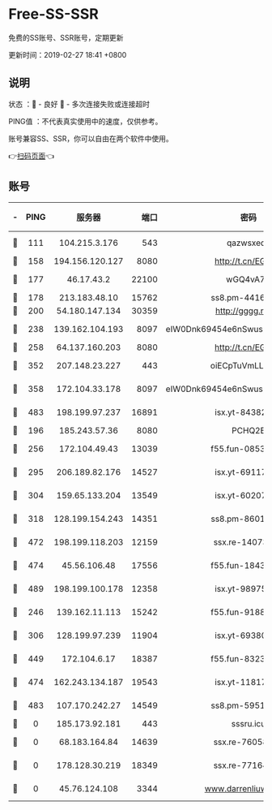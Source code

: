 # Free-SS-SSR

免费的SS账号、SSR账号，定期更新

更新时间：2019-02-27 18:41 +0800

## 说明

状态     ：🙂 - 良好 🙁 - 多次连接失败或连接超时

PING值   ：不代表真实使用中的速度，仅供参考。

账号兼容SS、SSR，你可以自由在两个软件中使用。

👉[扫码页面](https://liesauer.github.io/free-ss-ssr.github.io/)👈

## 账号

|-|PING|服务器|端口|密码|加密方式|区域|
|:----:|:----:|:-----:|-----:|:----:|:----:|:----:|
|🙂|111|104.215.3.176|543|qazwsxedc|aes-256-gcm|JP|
|🙂|158|194.156.120.127|8080|http://t.cn/EGJIyrl|rc4-md5|RU|
|🙂|177|46.17.43.2|22100|wGQ4vA7D|aes-256-gcm|RU|
|🙂|178|213.183.48.10|15762|ss8.pm-44164718|rc4-md5|RU|
|🙂|200|54.180.147.134|30359|http://gggg.rocks|chacha20|KR|
|🙂|238|139.162.104.193|8097|eIW0Dnk69454e6nSwuspv9DmS201tQ0D|aes-256-cfb|JP|
|🙂|258|64.137.160.203|8080|http://t.cn/EGJIyrl|rc4-md5|CA|
|🙂|352|207.148.23.227|443|oiECpTuVmLLxk4Ts|aes-256-cfb|US|
|🙂|358|172.104.33.178|8097|eIW0Dnk69454e6nSwuspv9DmS201tQ0D|aes-256-cfb|SG|
|🙂|483|198.199.97.237|16891|isx.yt-84382608|aes-256-cfb|US|
|🙂|196|185.243.57.36|8080|PCHQ2E|rc4-md5|US|
|🙂|256|172.104.49.43|13039|f55.fun-08537634|aes-256-cfb|SG|
|🙂|295|206.189.82.176|14527|isx.yt-69117684|aes-256-cfb|SG|
|🙂|304|159.65.133.204|13549|isx.yt-60207072|aes-256-cfb|SG|
|🙂|318|128.199.154.243|14351|ss8.pm-86017708|aes-256-cfb|SG|
|🙂|472|198.199.118.203|12159|ssx.re-14073508|aes-256-cfb|US|
|🙂|474|45.56.106.48|17556|f55.fun-18434064|aes-256-cfb|US|
|🙂|489|198.199.100.178|12358|isx.yt-98975668|aes-256-cfb|US|
|🙁|246|139.162.11.113|15242|f55.fun-91886429|aes-256-cfb|SG|
|🙁|306|128.199.97.239|11904|isx.yt-69380692|aes-256-cfb|SG|
|🙁|449|172.104.6.17|18387|f55.fun-83237856|aes-256-cfb|US|
|🙁|474|162.243.134.187|19543|isx.yt-11817529|aes-256-cfb|US|
|🙁|483|107.170.242.27|14549|ss8.pm-59512535|aes-256-cfb|US|
|🙁|0|185.173.92.181|443|sssru.icu|rc4-md5|RU|
|🙁|0|68.183.164.84|14639|ssx.re-76058671|aes-256-cfb|US|
|🙁|0|178.128.30.219|18349|ssx.re-77164878|aes-256-cfb|SG|
|🙁|0|45.76.124.108|3344|www.darrenliuwei.com|aes-256-cfb|AU|
